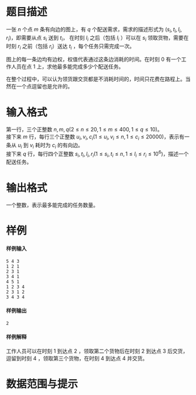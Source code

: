 
# 题目描述

一张 $n$ 个点 $m$ 条有向边的图上，有 $q$ 个配送需求，需求的描述形式为 $( s_i , t_i , l_i , r_i )$，即需要从点 $s_i$ 送到 $t_i$， 在时刻 $l_i$ 之后（包括 $l_i$ ）可以在 $s_i$ 领取货物，需要在时刻 $r_i$ 之前（包括 $r_i$）送达 $t_i$ ，每个任务只需完成一次。

图上的每一条边均有边权，权值代表通过这条边消耗的时间。在时刻 $0$ 有一个工作人员在点 $1$ 上，求他最多能完成多少个配送任务。

在整个过程中，可以认为领货跟交货都是不消耗时间的，时间只花费在路程上。当然在一个点逗留也是允许的。

# 输入格式

第一行，三个正整数 $n , m , q (2\leq n\leq 20, 1\leq m\leq 400, 1\leq q\leq 10)$。  
接下来 $m$ 行，每行三个正整数 $u_i , v_i , c_i (1\leq u_i,v_i\leq n, 1\leq c_i\leq 20000)$，表示有一条从 $u_i$ 到 $v_i$ 耗时为 $c_i$ 的有向边。  
接下来 $q$ 行，每行四个正整数 $s_i , t_i , l_i , r_i (1\leq s_i,t_i\leq n, 1\leq l_i\leq r_i\leq 10^6)$，描述一个配送任务。

# 输出格式

一个整数，表示最多能完成的任务数量。

# 样例

#### 样例输入
```plain
5 4 3
1 2 1
2 3 1
3 4 1
4 5 1
1 2 3 4
2 3 1 2
3 4 3 4
```

#### 样例输出
```plain
2
```

#### 样例解释
工作人员可以在时刻 1 到达点 2 ，领取第二个货物后在时刻 2 到达点 3 后交货，逗留到时刻 4 ，领取第三个货物，在时刻 4 到达点 4 并交货。

# 数据范围与提示



